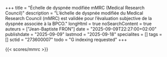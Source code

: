 +++
title = "Échelle de dyspnée modifiée mMRC (Medical Research Council)"
description = "L’échelle de dyspnée modifiée du Medical Research Council (mMRC) est validée pour l’évaluation subjective de la dyspnée associée à la BPCO."
longHtml = true
noSearchContent = true
auteurs = ["Jean-Baptiste FRON"]
date = "2025-09-09T22:27:00+02:00"
publishdate = "2025-09-09"
lastmod = "2025-09-18"
specialites = []
tags = []
sctid = "273600007"
todo = "G indexing requested"
+++

{{< scores/mmrc >}}
